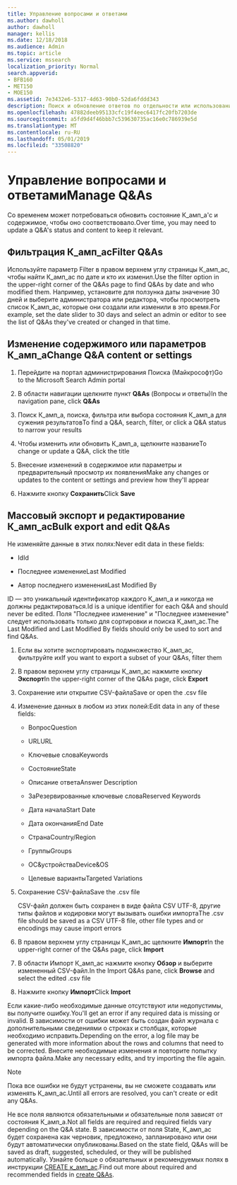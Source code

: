 ```yaml
---
title: Управление вопросами и ответами
ms.author: dawholl
author: dawholl
manager: kellis
ms.date: 12/18/2018
ms.audience: Admin
ms.topic: article
ms.service: mssearch
localization_priority: Normal
search.appverid:
- BFB160
- MET150
- MOE150
ms.assetid: 7e3432e6-5317-4d63-90b0-52da6fddd343
description: Поиск и обновление ответов по отдельности или использование доступных средств поиска Microsoft для одновременного редактирования
ms.openlocfilehash: 47882deeb95133cfc19f4eec6417fc20fb7203de
ms.sourcegitcommit: a5fd9d4f46bbb7c539630735ac16e0c786939e5d
ms.translationtype: MT
ms.contentlocale: ru-RU
ms.lasthandoff: 05/01/2019
ms.locfileid: "33508820"
---
```

# <a name="manage-qas"></a><span data-ttu-id="1ec58-103">Управление вопросами и ответами</span><span class="sxs-lookup"><span data-stu-id="1ec58-103">Manage Q&As</span></span>

<span data-ttu-id="1ec58-104">Со временем может потребоваться обновить состояние К_амп_а'с и содержимое, чтобы оно соответствовало.</span><span class="sxs-lookup"><span data-stu-id="1ec58-104">Over time, you may need to update a Q&A's status and content to keep it relevant.</span></span>
  
## <a name="filter-qas"></a><span data-ttu-id="1ec58-105">Фильтрация К_амп_ас</span><span class="sxs-lookup"><span data-stu-id="1ec58-105">Filter Q&As</span></span>

<span data-ttu-id="1ec58-106">Используйте параметр Filter в правом верхнем углу страницы К_амп_ас, чтобы найти К_амп_ас по дате и кто их изменил.</span><span class="sxs-lookup"><span data-stu-id="1ec58-106">Use the filter option in the upper-right corner of the Q&As page to find Q&As by date and who modified them.</span></span> <span data-ttu-id="1ec58-107">Например, установите для ползунка даты значение 30 дней и выберите администратора или редактора, чтобы просмотреть список К_амп_ас, которые они создали или изменили в это время.</span><span class="sxs-lookup"><span data-stu-id="1ec58-107">For example, set the date slider to 30 days and select an admin or editor to see the list of Q&As they've created or changed in that time.</span></span>
  
## <a name="change-qa-content-or-settings"></a><span data-ttu-id="1ec58-108">Изменение содержимого или параметров К_амп_а</span><span class="sxs-lookup"><span data-stu-id="1ec58-108">Change Q&A content or settings</span></span>

1. <span data-ttu-id="1ec58-109">Перейдите на портал администрирования Поиска (Майкрософт)</span><span class="sxs-lookup"><span data-stu-id="1ec58-109">Go to the Microsoft Search Admin portal</span></span>
    
2. <span data-ttu-id="1ec58-110">В области навигации щелкните пункт **Q&As** (Вопросы и ответы)</span><span class="sxs-lookup"><span data-stu-id="1ec58-110">In the navigation pane, click **Q&As**</span></span>
    
3. <span data-ttu-id="1ec58-111">Поиск К_амп_а, поиска, фильтра или выбора состояния К_амп_а для сужения результатов</span><span class="sxs-lookup"><span data-stu-id="1ec58-111">To find a Q&A, search, filter, or click a Q&A status to narrow your results</span></span>
    
4. <span data-ttu-id="1ec58-112">Чтобы изменить или обновить К_амп_а, щелкните название</span><span class="sxs-lookup"><span data-stu-id="1ec58-112">To change or update a Q&A, click the title</span></span>
    
5. <span data-ttu-id="1ec58-113">Внесение изменений в содержимое или параметры и предварительный просмотр их появления</span><span class="sxs-lookup"><span data-stu-id="1ec58-113">Make any changes or updates to the content or settings and preview how they'll appear</span></span>
    
6. <span data-ttu-id="1ec58-114">Нажмите кнопку **Сохранить**</span><span class="sxs-lookup"><span data-stu-id="1ec58-114">Click **Save**</span></span>
    
## <a name="bulk-export-and-edit-qas"></a><span data-ttu-id="1ec58-115">Массовый экспорт и редактирование К_амп_ас</span><span class="sxs-lookup"><span data-stu-id="1ec58-115">Bulk export and edit Q&As</span></span>

<span data-ttu-id="1ec58-116">Не изменяйте данные в этих полях:</span><span class="sxs-lookup"><span data-stu-id="1ec58-116">Never edit data in these fields:</span></span>
  
- <span data-ttu-id="1ec58-117">Id</span><span class="sxs-lookup"><span data-stu-id="1ec58-117">Id</span></span>
    
- <span data-ttu-id="1ec58-118">Последнее изменение</span><span class="sxs-lookup"><span data-stu-id="1ec58-118">Last Modified</span></span>
    
- <span data-ttu-id="1ec58-119">Автор последнего изменения</span><span class="sxs-lookup"><span data-stu-id="1ec58-119">Last Modified By</span></span>
    
<span data-ttu-id="1ec58-120">ID — это уникальный идентификатор каждого К_амп_а и никогда не должны редактироваться.</span><span class="sxs-lookup"><span data-stu-id="1ec58-120">Id is a unique identifier for each Q&A and should never be edited.</span></span> <span data-ttu-id="1ec58-121">Поля "Последнее изменение" и "Последнее изменение" следует использовать только для сортировки и поиска К_амп_ас.</span><span class="sxs-lookup"><span data-stu-id="1ec58-121">The Last Modified and Last Modified By fields should only be used to sort and find Q&As.</span></span>
  
1. <span data-ttu-id="1ec58-122">Если вы хотите экспортировать подмножество К_амп_ас, фильтруйте их</span><span class="sxs-lookup"><span data-stu-id="1ec58-122">If you want to export a subset of your Q&As, filter them</span></span>
    
2. <span data-ttu-id="1ec58-123">В правом верхнем углу страницы К_амп_ас нажмите кнопку **Экспорт**</span><span class="sxs-lookup"><span data-stu-id="1ec58-123">In the upper-right corner of the Q&As page, click **Export**</span></span>
    
3. <span data-ttu-id="1ec58-124">Сохранение или открытие CSV-файла</span><span class="sxs-lookup"><span data-stu-id="1ec58-124">Save or open the .csv file</span></span>
    
4. <span data-ttu-id="1ec58-125">Изменение данных в любом из этих полей:</span><span class="sxs-lookup"><span data-stu-id="1ec58-125">Edit data in any of these fields:</span></span>
    
   - <span data-ttu-id="1ec58-126">Вопрос</span><span class="sxs-lookup"><span data-stu-id="1ec58-126">Question</span></span>
    
   - <span data-ttu-id="1ec58-127">URL</span><span class="sxs-lookup"><span data-stu-id="1ec58-127">URL</span></span>
      
   - <span data-ttu-id="1ec58-128">Ключевые слова</span><span class="sxs-lookup"><span data-stu-id="1ec58-128">Keywords</span></span>
    
   - <span data-ttu-id="1ec58-129">Состояние</span><span class="sxs-lookup"><span data-stu-id="1ec58-129">State</span></span>
    
   - <span data-ttu-id="1ec58-130">Описание ответа</span><span class="sxs-lookup"><span data-stu-id="1ec58-130">Answer Description</span></span>
    
   - <span data-ttu-id="1ec58-131">ЗаРезервированные ключевые слова</span><span class="sxs-lookup"><span data-stu-id="1ec58-131">Reserved Keywords</span></span>
    
   - <span data-ttu-id="1ec58-132">Дата начала</span><span class="sxs-lookup"><span data-stu-id="1ec58-132">Start Date</span></span>
    
   - <span data-ttu-id="1ec58-133">Дата окончания</span><span class="sxs-lookup"><span data-stu-id="1ec58-133">End Date</span></span>
    
   - <span data-ttu-id="1ec58-134">Страна</span><span class="sxs-lookup"><span data-stu-id="1ec58-134">Country/Region</span></span>
    
   - <span data-ttu-id="1ec58-135">Группы</span><span class="sxs-lookup"><span data-stu-id="1ec58-135">Groups</span></span>
    
   - <span data-ttu-id="1ec58-136">ОС&amp;устройства</span><span class="sxs-lookup"><span data-stu-id="1ec58-136">Device&amp;OS</span></span>
    
   - <span data-ttu-id="1ec58-137">Целевые варианты</span><span class="sxs-lookup"><span data-stu-id="1ec58-137">Targeted Variations</span></span>
    
5. <span data-ttu-id="1ec58-138">Сохранение CSV-файла</span><span class="sxs-lookup"><span data-stu-id="1ec58-138">Save the .csv file</span></span>

    <span data-ttu-id="1ec58-139">CSV-файл должен быть сохранен в виде файла CSV UTF-8, другие типы файлов и кодировки могут вызывать ошибки импорта</span><span class="sxs-lookup"><span data-stu-id="1ec58-139">The .csv file should be saved as a CSV UTF-8 file, other file types and or encodings may cause import errors</span></span>
    
6. <span data-ttu-id="1ec58-140">В правом верхнем углу страницы К_амп_ас щелкните **Импорт**</span><span class="sxs-lookup"><span data-stu-id="1ec58-140">In the upper-right corner of the Q&As page, click **Import**</span></span>
    
7. <span data-ttu-id="1ec58-141">В области Импорт К_амп_ас нажмите кнопку **Обзор** и выберите измененный CSV-файл.</span><span class="sxs-lookup"><span data-stu-id="1ec58-141">In the Import Q&As pane, click **Browse** and select the edited .csv file</span></span> 
    
8. <span data-ttu-id="1ec58-142">Нажмите кнопку **Импорт**</span><span class="sxs-lookup"><span data-stu-id="1ec58-142">Click **Import**</span></span>
    
<span data-ttu-id="1ec58-143">Если какие-либо необходимые данные отсутствуют или недопустимы, вы получите ошибку.</span><span class="sxs-lookup"><span data-stu-id="1ec58-143">You'll get an error if any required data is missing or invalid.</span></span> <span data-ttu-id="1ec58-144">В зависимости от ошибки может быть создан файл журнала с дополнительными сведениями о строках и столбцах, которые необходимо исправить.</span><span class="sxs-lookup"><span data-stu-id="1ec58-144">Depending on the error, a log file may be generated with more information about the rows and columns that need to be corrected.</span></span> <span data-ttu-id="1ec58-145">Внесите необходимые изменения и повторите попытку импорта файла.</span><span class="sxs-lookup"><span data-stu-id="1ec58-145">Make any necessary edits, and try importing the file again.</span></span>
  
> [!NOTE]
> <span data-ttu-id="1ec58-146">Пока все ошибки не будут устранены, вы не сможете создавать или изменять К_амп_ас.</span><span class="sxs-lookup"><span data-stu-id="1ec58-146">Until all errors are resolved, you can't create or edit any Q&As.</span></span> 
  
<span data-ttu-id="1ec58-147">Не все поля являются обязательными и обязательные поля зависят от состояния К_амп_а.</span><span class="sxs-lookup"><span data-stu-id="1ec58-147">Not all fields are required and required fields vary depending on the Q&A state.</span></span> <span data-ttu-id="1ec58-148">В зависимости от поля State, К_амп_ас будет сохранена как черновик, предложено, запланировано или они будут автоматически опубликованы.</span><span class="sxs-lookup"><span data-stu-id="1ec58-148">Based on the state field, Q&As will be saved as draft, suggested, scheduled, or they will be published automatically.</span></span> <span data-ttu-id="1ec58-149">Узнайте больше о обязательных и рекомендуемых полях в инструкции [CREATE к_амп_ас](create-qas.md).</span><span class="sxs-lookup"><span data-stu-id="1ec58-149">Find out more about required and recommended fields in [create Q&As](create-qas.md).</span></span>

  

